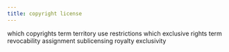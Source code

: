 ```yaml
---
title: copyright license
---
```


which copyrights
term
territory
use restrictions
which exclusive rights
term
revocability
assignment
sublicensing
royalty
exclusivity
